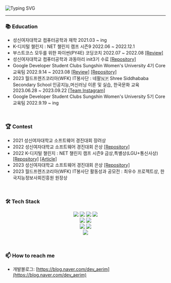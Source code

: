 <!-- 자기소개 시작 -->

<div>
<br>



![Typing SVG](https://readme-typing-svg.herokuapp.com?font=Indie+Flower&color=000000&size=30&center=true&lines=Hello+World+!&nbsp;+I'm+Ae+Rim+˙ᵕ˙+&nbsp;)
</div>

* * *

<!-- 자기소개 끝 -->

<!-- 교육사항 시작 -->

### **📚**  Education

- 성신여자대학교 컴퓨터공학과 재학 2021.03 ~ ing <br>
- K-디지털 챌린지 : NET 챌린지 캠프 시즌9 2022.06 ~ 2022.12.1<br>
- 부스트코스 모두를 위한 파이썬(PY4E) 코딩코치 2022.07 ~ 2022.08  [[Review]](https://blog.naver.com/dev_aerim/222963528282)<br>
- 성신여자대학교 컴퓨터공학과 과동아리 init3기 수료 [[Repository]](https://github.com/WakeMeUpPlz/WakeMeUpPlzServer)<br>
- Google Developer Student Clubs Sungshin Women's University 4기 Core 교육팀 2022.9.14 ~ 2023.08  [[Review]](https://blog.naver.com/dev_aerim/223134685517) [[Repository]](https://github.com/OldEdu)<br>
- 2023 월드프렌즈코리아(WFK) IT봉사단 : 네팔🇳🇵 Shree Siddhababa Secondary School 인공지능,머신러닝 이론 및 실습, 한국문화 교육 <br> 2023.06.28 ~ 2023.09.22 [[Team Instagram]](https://www.instagram.com/it__sathi/)
- Google Developer Student Clubs Sungshin Women's University 5기 Core 교육팀 2022.9.19 ~ ing  

<!-- 교육사항 끝 -->
<!-- 수상 시작 -->
<br>

### 🏆 Contest 

- 2021 성신여자대학교 소프트웨어 경진대회 장려상
- 2022 성신여자대학교 소프트웨어 경진대회 은상 [[Repository]](https://github.com/aerim-choi/SHOWBOOK)
- 2022 K-디지털 챌린지 : NET 챌린지 캠프 시즌9 금상,특별상(LGU+통신사상) [[Repository]](https://github.com/NetChallenge-masking/Whipping) [[Article]](https://www.etnews.com/20221201000166)
- 2023 성신여자대학교 소프트웨어 경진대회 은상 [[Repository]](https://github.com/UniUnity-sungshin/UniUnity)
- 2023 월드프렌즈코리아(WFK) IT봉사단 활동성과 공모전 : 최우수 프로젝트상, 한국지능정보사회진흥원 원장상 

<!-- 교육사항 끝 -->
<!-- 기술스택 시작 -->
<br>

<div align='left'><h3><b>🛠 Tech Stack </b></h3>
<center><img src="https://img.shields.io/badge/JAVA-007396?style=flat-square&logo=java&logoColor=white">
<img src="https://img.shields.io/badge/Kotlin-7F52FF?style=flat-square&logo=Kotlin&logoColor=white">
<img src="https://img.shields.io/badge/c++-00599C?style=flat-square&logo=c%2B%2B&logoColor=white"/>
<img src="https://img.shields.io/badge/-Python-3776AB?style=flat-square&logo=Python&logoColor=white"/>
<br>

<img src="https://img.shields.io/badge/javascript-F7DF1E?style=flat-square&logo=javascript&logoColor=black"> 
<img src="https://img.shields.io/badge/Express-000000?style=flat-square&logo=Express&logoColor=white"/>
<br>
<img src="https://img.shields.io/badge/Firebase-FFCA28?style=flat-square&logo=firebase&logoColor=black"/>
<img src="https://img.shields.io/badge/MySQL-4479A1?style=flat-square&logo=MySQL&logoColor=white"/>
<br>
<img src="https://img.shields.io/badge/Android Studio-DDC84?style=flat-square&logo=Android Studio&logoColor=white"/></a>
</p>
</div>

<!-- 연락처 시작 -->
<br>

### 📫 How to reach me

<!-- - 링크드인: https://www.linkedin.com/in/moonhy7 -->

- 개발블로그: [https://blog.naver.com/dev_aerim](https://blog.naver.com/dev_aerim)
  <!-- 연락처 끝 -->

</br>
      
